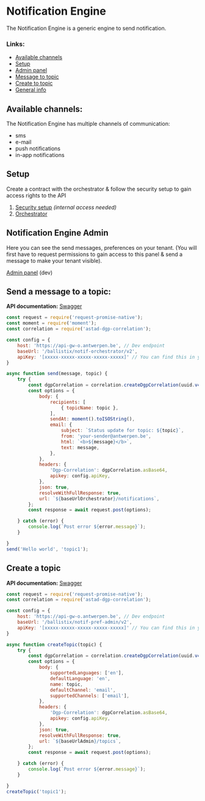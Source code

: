 # Notification Engine

The Notification Engine is a generic engine to send notification.


### Links:

<!--ts-->
   * [Available channels](#available-channels)
   * [Setup](#setup)
   * [Admin panel](#notification-engine-admin)
   * [Message to topic](#send-a-message-to-a-topic)
   * [Create to topic](#send-a-message-to-a-topic)
   * [General info](https://acpaas.digipolis.be/nl/product/notification-engine/v2.0.0/gettingStarted)
<!--te-->


## Available channels:
The Notification Engine has multiple channels of communication:

- sms
- e-mail
- push notifications
- in-app notifications


## Setup
Create a contract with the orchestrator & follow the security setup to gain access rights to the API

1. [Security setup](https://wiki.antwerpen.be/ACPAAS/index.php/Notification_Engine_v2_-_Technical_documentation#Security) *(internal access needed)*
2. [Orchestrator](https://api-store-o.antwerpen.be/#/org/ballistix/api/notification-orchestrator/v2/documentation)


## Notification Engine Admin
Here you can see the send messages, preferences on your tenant. (You will first have to request permissions to gain access to this panel & send a message to make your tenant visible).

[Admin panel](https://notif-admin-o.antwerpen.be/) (dev)



## Send a message to a topic:

**API documentation:** [Swagger](https://api-store-o.antwerpen.be/#/org/ballistix/api/notification-orchestrator/v2/documentation)

```javascript
const request = require('request-promise-native');
const moment = require('moment');
const correlation = require('astad-dgp-correlation');

const config = {
    host: 'https://api-gw-o.antwerpen.be', // Dev endpoint
    baseUrl: '/ballistix/notif-orchestrator/v2',
    apiKey: '[xxxxx-xxxxx-xxxxx-xxxxx-xxxxx]' // You can find this in your application on the api-store https://api-store-o.antwerpen.be/
}

async function send(message, topic) {
    try {
        const dgpCorrelation = correlation.createDgpCorrelation(uuid.v4(), 'Your-service');
        const options = {
            body: {
                recipients: [
                    { topicName: topic },
                ],
                sendAt: moment().toISOString(),
                email: {
                    subject: `Status update for topic: ${topic}`,
                    from: 'your-sender@antwerpen.be',
                    html: `<b>${message}</b>`,
                    text: message,
                },
            },
            headers: {
                'Dgp-Correlation': dgpCorrelation.asBase64,
                apikey: config.apiKey,
            },
            json: true,
            resolveWithFullResponse: true,
            url: `${baseUrlOrchestrator}/notifications`,
        };
        const response = await request.post(options);

    } catch (error) {
        console.log(`Post error ${error.message}`);
    }

}
send('Hello world', 'topic1');
```
## Create a topic

**API documentation:** [Swagger](https://api-store-o.antwerpen.be/#/org/ballistix/api/notification-preference-admin/v2/documentation)

```javascript
const request = require('request-promise-native');
const correlation = require('astad-dgp-correlation');

const config = {
    host: 'https://api-gw-o.antwerpen.be', // Dev endpoint
    baseUrl: '/ballistix/notif-pref-admin/v2',
    apiKey: '[xxxxx-xxxxx-xxxxx-xxxxx-xxxxx]' // You can find this in your application on the api-store https://api-store-o.antwerpen.be/
}

async function createTopic(topic) {
    try {
        const dgpCorrelation = correlation.createDgpCorrelation(uuid.v4(), 'Your-service');
        const options = {
            body: {
                supportedLanguages: ['en'],
                defaultLanguage: 'en',
                name: topic,
                defaultChannel: 'email',
                supportedChannels: ['email'],
            },
            headers: {
                'Dgp-Correlation': dgpCorrelation.asBase64,
                apikey: config.apiKey,
            },
            json: true,
            resolveWithFullResponse: true,
            url: `${baseUrlAdmin}/topics`,
        };
        const response = await request.post(options);

    } catch (error) {
        console.log(`Post error ${error.message}`);
    }

}
createTopic('topic1');
```
